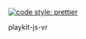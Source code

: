 [![code style: prettier](https://img.shields.io/badge/code_style-prettier-ff69b4.svg?style=flat-square)](https://github.com/prettier/prettier)

playkit-js-vr
